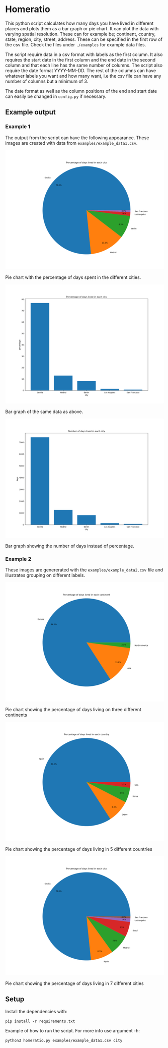 # Homeratio
This python script calculates how many days you have lived in different places and plots them as a bar graph or pie chart. It can plot the data with varying spatial resolution. These can for example be; continent, country, state, region, city, street, address. These can be specified in the first row of the csv file. Check the files under `./examples` for example data files.

The script require data in a csv format with labels as the first column. It also requires the start date in the first column and the end date in the second column and that each line has the same number of columns. The script also require the date format YYYY-MM-DD. The rest of the columns can have whatever labels you want and how many want, i.e the csv file can have any number of columns but a minimum of 3.

The date format as well as the column positions of the end and start date can easily be changed in `config.py` if necessary.

## Example output

### Example 1
The output from the script can have the following appearance. These images are created with data from `examples/example_data1.csv`.

![Pie chart showing the percentage per city](./images/example1_city_pie.png)

Pie chart with the percentage of days spent in the different cities.

![Bar graph showing the percentage per city](./images/example1_city_bar_percentage.png)

Bar graph of the same data as above.

![Bar graph showing the days per city](./images/example1_city_bar_days.png)

Bar graph showing the number of days instead of percentage.

### Example 2
These images are genererated with the `examples/example_data2.csv` file and illustrates grouping on different labels. 

![Pie chart showing the percentage per continent](./images/example2_continent.png)

Pie chart showing the percentage of days living on three different continents

![Pie chart showing the percentage per continent](./images/example2_country.png)

Pie chart showing the percentage of days living in 5 different countries

![Pie chart showing the percentage per continent](./images/example2_city.png)

Pie chart showing the percentage of days living in 7 different cities

## Setup
Install the dependencies with:
```
pip install -r requirements.txt
```
Example of how to run the script. For more info use argument -h:
```
python3 homeratio.py examples/example_data1.csv city
```
 